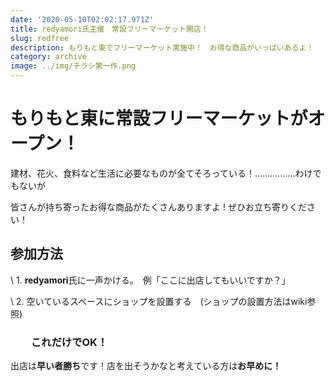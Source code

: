 ```yaml
---
date: '2020-05-10T02:02:17.971Z'
title: redyamori氏主催　常設フリーマーケット開店！
slug: redfree
description: もりもと東でフリーマーケット実施中！　お得な商品がいっぱいあるよ！　
category: archive
image: ../img/チラシ第一作.png
---
```

# もりもと東に常設フリーマーケットがオープン！

建材、花火、食料など生活に必要なものが全てそろっている！................わけでもないが

皆さんが持ち寄ったお得な商品がたくさんありますよ ! ぜひお立ち寄りください！

## 参加方法

\    1. **redyamori**氏に一声かける。　例「ここに出店してもいいですか？」

\    2.  空いているスペースにショップを設置する　(ショップの設置方法はwiki参照)

### 　　これだけでOK！

出店は**早い者勝ち**です！店を出そうかなと考えている方は**お早めに！**
